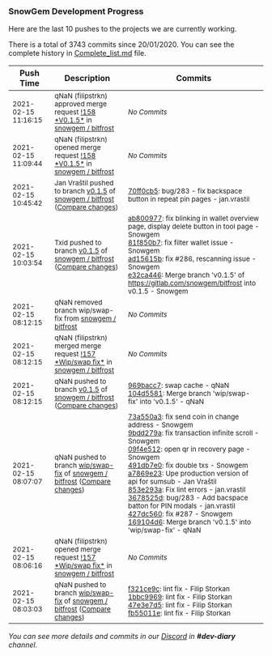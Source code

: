 
### SnowGem Development Progress

Here are the last 10 pushes to the projects we are currently working.

There is a total of 3743 commits since 20/01/2020. You can see the complete history in
 [Complete_list.md](Complete_list.md) file.

| Push Time | Description | Commits |
| --- | --- | --- |
| <sub>2021-02-15 11:16:15</sub> | <sub>qNaN (filipstrkn) approved merge request [\!158 \*V0\.1\.5\*](https://gitlab.com/snowgem/bitfrost/-/merge_requests/158) in [snowgem / bitfrost](https://gitlab.com/snowgem/bitfrost)</sub> | <sub>_No Commits_</sub> |
| <sub>2021-02-15 11:09:44</sub> | <sub>qNaN (filipstrkn) opened merge request [\!158 \*V0\.1\.5\*](https://gitlab.com/snowgem/bitfrost/-/merge_requests/158) in [snowgem / bitfrost](https://gitlab.com/snowgem/bitfrost)</sub> | <sub>_No Commits_</sub> |
| <sub>2021-02-15 10:45:42</sub> | <sub>Jan Vraštil pushed to branch [v0\.1\.5](https://gitlab.com/snowgem/bitfrost/commits/v0.1.5) of [snowgem / bitfrost](https://gitlab.com/snowgem/bitfrost) ([Compare changes](https://gitlab.com/snowgem/bitfrost/compare/e32ca446fdda725c9a8e0175c86992d6ddc40b6e...70ff0cb57f16bdbb75706a7272282121172c7e55))</sub> | <sub>[70ff0cb5](https://gitlab.com/snowgem/bitfrost/-/commit/70ff0cb57f16bdbb75706a7272282121172c7e55): bug/283 - fix backspace button in repeat pin pages - jan.vrastil</sub> |
| <sub>2021-02-15 10:03:54</sub> | <sub>Txid pushed to branch [v0\.1\.5](https://gitlab.com/snowgem/bitfrost/commits/v0.1.5) of [snowgem / bitfrost](https://gitlab.com/snowgem/bitfrost) ([Compare changes](https://gitlab.com/snowgem/bitfrost/compare/104d558133a313564247eeaa15973e04ef3a4073...e32ca446fdda725c9a8e0175c86992d6ddc40b6e))</sub> | <sub>[ab800977](https://gitlab.com/snowgem/bitfrost/-/commit/ab8009778fb1c36cf1b203299f9195a002d0e07b): fix blinking in wallet overview page, display delete button in tool page - Snowgem<br>[81f850b7](https://gitlab.com/snowgem/bitfrost/-/commit/81f850b785f0a8de72bddddf14443e7b93f47ac9): fix filter wallet issue - Snowgem<br>[ad15615b](https://gitlab.com/snowgem/bitfrost/-/commit/ad15615bd429525cd4bf7f23324b82f44f5a2e7f): fix #286, rescanning issue - Snowgem<br>[e32ca446](https://gitlab.com/snowgem/bitfrost/-/commit/e32ca446fdda725c9a8e0175c86992d6ddc40b6e): Merge branch 'v0.1.5' of https://gitlab.com/snowgem/bitfrost into v0.1.5 - Snowgem</sub> |
| <sub>2021-02-15 08:12:15</sub> | <sub>qNaN removed branch wip/swap-fix from [snowgem / bitfrost](https://gitlab.com/snowgem/bitfrost)</sub> | <sub>_No Commits_</sub> |
| <sub>2021-02-15 08:12:15</sub> | <sub>qNaN (filipstrkn) merged merge request [\!157 \*Wip/swap fix\*](https://gitlab.com/snowgem/bitfrost/-/merge_requests/157) in [snowgem / bitfrost](https://gitlab.com/snowgem/bitfrost)</sub> | <sub>_No Commits_</sub> |
| <sub>2021-02-15 08:12:15</sub> | <sub>qNaN pushed to branch [v0\.1\.5](https://gitlab.com/snowgem/bitfrost/commits/v0.1.5) of [snowgem / bitfrost](https://gitlab.com/snowgem/bitfrost) ([Compare changes](https://gitlab.com/snowgem/bitfrost/compare/427dc560cdde4234f204080b95b47b7e0ded1e1b...104d558133a313564247eeaa15973e04ef3a4073))</sub> | <sub>[969bacc7](https://gitlab.com/snowgem/bitfrost/-/commit/969bacc7f5ac0c5c6310b687aab7de8356a80316): swap cache - qNaN<br>[104d5581](https://gitlab.com/snowgem/bitfrost/-/commit/104d558133a313564247eeaa15973e04ef3a4073): Merge branch 'wip/swap-fix' into 'v0.1.5' - qNaN</sub> |
| <sub>2021-02-15 08:07:07</sub> | <sub>qNaN pushed to branch [wip/swap\-fix](https://gitlab.com/snowgem/bitfrost/commits/wip/swap-fix) of [snowgem / bitfrost](https://gitlab.com/snowgem/bitfrost) ([Compare changes](https://gitlab.com/snowgem/bitfrost/compare/fb55011e2c40b4b89d1ffebe23655a7ec18f42ae...169104d613bbd4ff48e02241c0de706aa6fb66a8))</sub> | <sub>[73a550a3](https://gitlab.com/snowgem/bitfrost/-/commit/73a550a3788468ce2b2f85b257981286b63c0e48): fix send coin in change address - Snowgem<br>[9bdd279a](https://gitlab.com/snowgem/bitfrost/-/commit/9bdd279a1e7b347d8c9a32224aecd947f77d6f11): fix transaction infinite scroll - Snowgem<br>[09f4e512](https://gitlab.com/snowgem/bitfrost/-/commit/09f4e5127b772624ab6488240302b414e9b4d230): open qr in recovery page - Snowgem<br>[491db7e0](https://gitlab.com/snowgem/bitfrost/-/commit/491db7e00c54add7c9cabf84ebd6b5a173f85c83): fix double txs - Snowgem<br>[a7869e23](https://gitlab.com/snowgem/bitfrost/-/commit/a7869e23459ec871b19e31a230bc5726d21ef39f): Upe production version of api for sumsub - Jan Vraštil<br>[853e293a](https://gitlab.com/snowgem/bitfrost/-/commit/853e293a41c6786e8bdf580a5e0f75bd7c8fb521): Fix lint errors - jan.vrastil<br>[3678525d](https://gitlab.com/snowgem/bitfrost/-/commit/3678525d33dfbc67f1382da524e300baaafc3af5): bug/283 - Add bacspace batton for PIN modals - jan.vrastil<br>[427dc560](https://gitlab.com/snowgem/bitfrost/-/commit/427dc560cdde4234f204080b95b47b7e0ded1e1b): fix #287 - Snowgem<br>[169104d6](https://gitlab.com/snowgem/bitfrost/-/commit/169104d613bbd4ff48e02241c0de706aa6fb66a8): Merge branch 'v0.1.5' into 'wip/swap-fix' - qNaN</sub> |
| <sub>2021-02-15 08:06:16</sub> | <sub>qNaN (filipstrkn) opened merge request [\!157 \*Wip/swap fix\*](https://gitlab.com/snowgem/bitfrost/-/merge_requests/157) in [snowgem / bitfrost](https://gitlab.com/snowgem/bitfrost)</sub> | <sub>_No Commits_</sub> |
| <sub>2021-02-15 08:03:03</sub> | <sub>qNaN pushed to branch [wip/swap\-fix](https://gitlab.com/snowgem/bitfrost/commits/wip/swap-fix) of [snowgem / bitfrost](https://gitlab.com/snowgem/bitfrost) ([Compare changes](https://gitlab.com/snowgem/bitfrost/compare/020f30c5bf10b4df4acfc2a613d506e2f46d7601...fb55011e2c40b4b89d1ffebe23655a7ec18f42ae))</sub> | <sub>[f321ce9c](https://gitlab.com/snowgem/bitfrost/-/commit/f321ce9c12b947cb5e4713545a4d832c2523eb2f): lint fix - Filip Storkan<br>[1bbc9969](https://gitlab.com/snowgem/bitfrost/-/commit/1bbc9969eba13bdc3236966ea378032356f299b9): lint fix - Filip Storkan<br>[47e3e7d5](https://gitlab.com/snowgem/bitfrost/-/commit/47e3e7d58062bea3bdd4df11103625b48f376f75): lint fix - Filip Storkan<br>[fb55011e](https://gitlab.com/snowgem/bitfrost/-/commit/fb55011e2c40b4b89d1ffebe23655a7ec18f42ae): lint fix - Filip Storkan</sub> |

_You can see more details and commits in our [Discord](https://discord.gg/zumGnbg) in **#dev-diary** channel._
